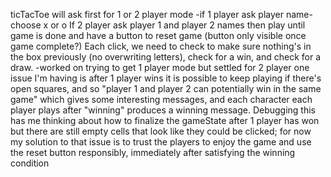 ticTacToe will ask first for 1 or 2 player mode
-if 1 player ask player name- choose x or o
If 2 player ask player 1 and player 2 names then play until game is done and have a button to reset game
(button only visible once game complete?)
Each click, we need to check to make sure nothing's in the box previously (no overwriting letters), check for a win, and check for a draw.
-worked on trying to get 1 player mode but settled for 2 player
one issue I'm having is after 1 player wins it is possible to keep playing if there's open squares, and so "player 1 and player 2 can potentially win in the same game" which gives some interesting messages, and each character each player plays after "winning" produces a winning message. Debugging this has me thinking about how to finalize the gameState after 1 player has won but there are still empty cells that look like they could be clicked;
for now my solution to that issue is to trust the players to enjoy the game and use the reset button responsibly, immediately after satisfying the winning condition
